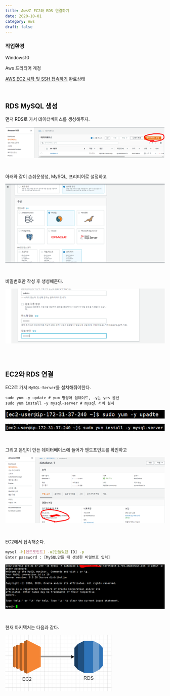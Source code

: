 ```yaml
---
title: Aws로 EC2와 RDS 연결하기
date: 2020-10-01
category: Aws
draft: false
---
```


### 작업환경

Windows10

Aws 프리티어 계정

[AWS EC2 시작 및 SSH 접속하기](https://jeonghoon.netlify.app/AWS/Aws/markdown/) 완료상태

<br/>

## RDS MySQL 생성

먼저 RDS로 가서 데이터베이스를 생성해주자.

![image-20201004233910431](aws_rds_connect.assets/image-20201004233910431.png)

<br/>

아래와 같이 손쉬운생성, MySQL, 프리티어로 설정하고

![image-20201004233711790](aws_rds_connect.assets/image-20201004233711790.png)

<br/>

비밀번호만 작성 후 생성해준다.

![image-20201004233757741](aws_rds_connect.assets/image-20201004233757741.png)

<br/>

<br/>

## EC2와 RDS 연결

EC2로 가서 `MySQL-Server`를 설치해줘야한다.

```
sudo yum -y update # yum 명령어 업데이트, -y는 yes 옵션
sudo yum install -y mysql-server # mysql 서버 설치
```



![image-20201004234538611](aws_rds_connect.assets/image-20201004234538611.png)

![image-20201004234606476](aws_rds_connect.assets/image-20201004234606476.png)

<br/>

그리고 본인이 만든 데이터베이스에 들어가 엔드포인트를 확인하고

![image-20201004234501857](aws_rds_connect.assets/image-20201004234501857.png)

<br/>

EC2에서 접속해준다.

```sh
mysql -h[엔드포인트] -u[만들었던 ID] -p
Enter password : [MySQL만들 때 생성한 비밀번호 입력]
```

![image-20201004234918437](aws_rds_connect.assets/image-20201004234918437.png)

<br/>

현재 아키텍처는 다음과 같다.

![image-20201004235018195](aws_rds_connect.assets/image-20201004235018195.png)